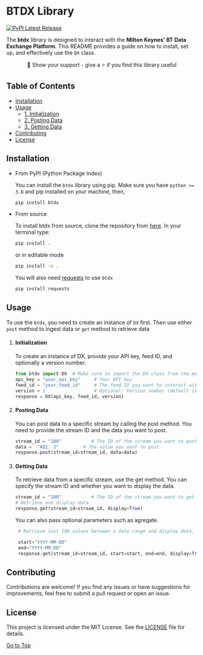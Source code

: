 # BTDX Library

[![PyPI Latest Release](https://img.shields.io/pypi/v/btdx.svg)](https://pypi.org/project/btdx/)

The **btdx** library is designed to interact with the **Milton Keynes' BT Data Exchange Platform**. This README provides a guide on how to install, set up, and effectively use the `DX` class.

<div align="center" >🤝 Show your support - give a ⭐️ if you find this library useful</div>

## Table of Contents
- [Installation](#installation)
- [Usage](#usage)
  - [1. Initialization](#initialization)
  - [2. Posting Data](#posting-data)
  - [3. Getting Data](#getting-data)
- [Contributing](#contributing)
- [License](#license)



## Installation

- From PyPI (Python Package Index) 

    You can install the `btdx` library using pip. Make sure you have `python >= 3.8` and pip installed on your machine, then,

    ```bash
    pip install btdx
    ```
- From source

    To install btdx from source, clone the repository from [here](https://github.com/ShobhitManiar/data-exchange). In your terminal type:

    ```sh
    pip install .
    ```
    or in editable mode
    ```sh 
    pip install -e .
    ```
    You will also need [requests](https://pypi.org/project/requests/) to use `btdx`
    ```sh 
    pip install requests
    ``` 

## Usage 

To use the `btdx`, you need to create an instance of `DX` first. Then use either `post` method to ingest data or `get` method to retrieve data

1. #### Initialization
      To create an instance of DX, provide your API key, feed ID, and optionally a version number.
   
     ``` python
     from btdx import DX  # Make sure to import the DX class from the module
     api_key = "your_api_key"     # Your API key
     feed_id = "your_feed_id"     # The feed ID you want to interact with
     version = 1                  # Optional: Version number (default is 1)
     response = DX(api_key, feed_id, version)
     ```

2. #### Posting Data
    You can post data to a specific stream by calling the post method. You need to provide the stream ID and the data you want to post.
   
    ```python
    stream_id = "100"           # The ID of the stream you want to post data to
    data =  "AQI: 2"         # The value you want to post
    response.post(stream_id=stream_id, data=data)
    ```

5. #### Getting Data
     To retrieve data from a specific stream, use the get method. You can specify the stream ID and whether you want to display the data. 

    ```python
    stream_id = "100"           # The ID of the stream you want to get data from
    # Retrieve and display data
    response.get(stream_id=stream_id, display=True)
    ```
   You can also pass optional parameters such as agregate.
   ```python
    # Retrieve last 100 values between a date range and display data, if no range is provided last 100 values from current time will be obtained.

    start="YYYY-MM-DD"
    end="YYYY-MM-DD"
    response.get(stream_id=stream_id, start=start, end=end, display=True, agregate=True)
    ``` 
## Contributing

 Contributions are welcome! If you find any issues or have suggestions for improvements, feel free to submit a pull request or open an issue.

## License
 This project is licensed under the MIT License. See the [LICENSE](LICENSE) file for details.

[Go to Top](#table-of-contents)
